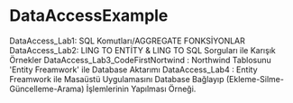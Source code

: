 # DataAccessExample
DataAccess_Lab1: SQL Komutları/AGGREGATE FONKSİYONLAR
DataAccess_Lab2: LING TO ENTİTY & LING TO SQL Sorguları ile Karışık Örnekler
DataAccess_Lab3_CodeFirstNortwind : Northwind Tablosunu 'Entity Freamwork' ile Database Aktarımı
DataAccess_Lab4 : Entity Freamwork ile Masaüstü Uygulamasını Database Bağlayıp (Ekleme-Silme-Güncelleme-Arama) İşlemlerinin Yapılması Örneği.
